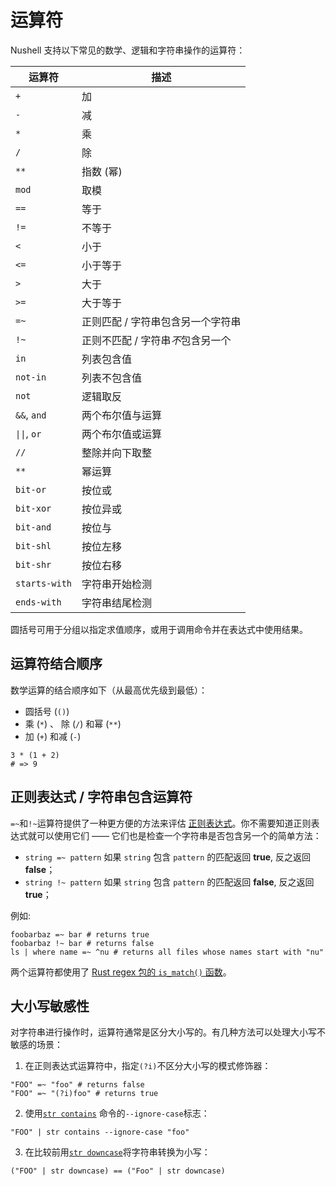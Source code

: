 # 运算符

Nushell 支持以下常见的数学、逻辑和字符串操作的运算符：

| 运算符        | 描述                              |
| ------------- | --------------------------------- |
| `+`           | 加                                |
| `-`           | 减                                |
| `*`           | 乘                                |
| `/`           | 除                                |
| `**`          | 指数 (幂)                         |
| `mod`         | 取模                              |
| `==`          | 等于                              |
| `!=`          | 不等于                            |
| `<`           | 小于                              |
| `<=`          | 小于等于                          |
| `>`           | 大于                              |
| `>=`          | 大于等于                          |
| `=~`          | 正则匹配 / 字符串包含另一个字符串 |
| `!~`          | 正则不匹配 / 字符串*不*包含另一个 |
| `in`          | 列表包含值                        |
| `not-in`      | 列表不包含值                      |
| `not`         | 逻辑取反                          |
| `&&`, `and`   | 两个布尔值与运算                  |
| `\|\|`, `or`  | 两个布尔值或运算                  |
| `//`          | 整除并向下取整                    |
| `**`          | 幂运算                            |
| `bit-or`      | 按位或                            |
| `bit-xor`     | 按位异或                          |
| `bit-and`     | 按位与                            |
| `bit-shl`     | 按位左移                          |
| `bit-shr`     | 按位右移                          |
| `starts-with` | 字符串开始检测                    |
| `ends-with`   | 字符串结尾检测                    |

圆括号可用于分组以指定求值顺序，或用于调用命令并在表达式中使用结果。

## 运算符结合顺序

数学运算的结合顺序如下（从最高优先级到最低）：

- 圆括号 (`()`)
- 乘 (`*`) 、 除 (`/`) 和幂 (`**`)
- 加 (`+`) 和减 (`-`)

```
3 * (1 + 2)
# => 9
```

## 正则表达式 / 字符串包含运算符

`=~`和`!~`运算符提供了一种更方便的方法来评估 [正则表达式](https://cheatography.com/davechild/cheat-sheets/regular-expressions/)。你不需要知道正则表达式就可以使用它们 —— 它们也是检查一个字符串是否包含另一个的简单方法：

- `string =~ pattern` 如果 `string` 包含 `pattern` 的匹配返回 **true**, 反之返回 **false**；
- `string !~ pattern` 如果 `string` 包含 `pattern` 的匹配返回 **false**, 反之返回 **true**；

例如:

```nu
foobarbaz =~ bar # returns true
foobarbaz !~ bar # returns false
ls | where name =~ ^nu # returns all files whose names start with "nu"
```

两个运算符都使用了 [Rust regex 包的 `is_match()` 函数](https://docs.rs/regex/latest/regex/struct.Regex.html#method.is_match)。

## 大小写敏感性

对字符串进行操作时，运算符通常是区分大小写的。有几种方法可以处理大小写不敏感的场景：

1. 在正则表达式运算符中，指定`(?i)`不区分大小写的模式修饰器：

```nu
"FOO" =~ "foo" # returns false
"FOO" =~ "(?i)foo" # returns true
```

2. 使用[`str contains`](/commands/docs/str_contains.md) 命令的`--ignore-case`标志：

```nu
"FOO" | str contains --ignore-case "foo"
```

3. 在比较前用[`str downcase`](/commands/docs/str_downcase.md)将字符串转换为小写：

```nu
("FOO" | str downcase) == ("Foo" | str downcase)
```
